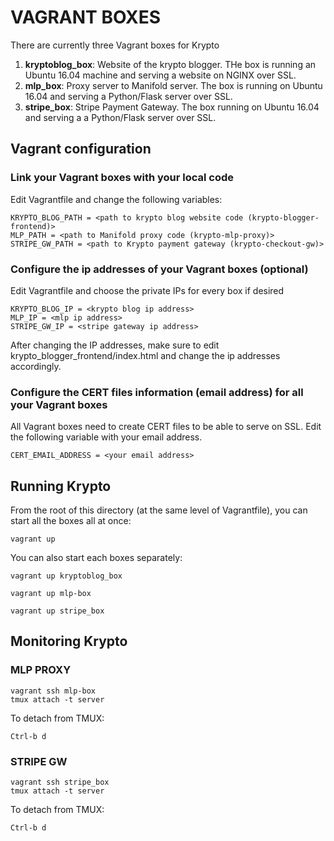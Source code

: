 # VAGRANT BOXES

There are currently three Vagrant boxes for Krypto
1. __kryptoblog_box__: Website of the krypto blogger. THe box is running an Ubuntu 16.04 machine and serving a website on NGINX over SSL.
2. __mlp_box__: Proxy server to Manifold server. The box is running on Ubuntu 16.04 and serving a Python/Flask server over SSL.
3. __stripe_box__: Stripe Payment Gateway. The box running on Ubuntu 16.04 and serving a a Python/Flask server over SSL.

## Vagrant configuration

### Link your Vagrant boxes with your local code
Edit Vagrantfile and change the following variables:
```
KRYPTO_BLOG_PATH = <path to krypto blog website code (krypto-blogger-frontend)>
MLP_PATH = <path to Manifold proxy code (krypto-mlp-proxy)>
STRIPE_GW_PATH = <path to Krypto payment gateway (krypto-checkout-gw)>
```

### Configure the ip addresses of your Vagrant boxes (optional)
Edit Vagrantfile and choose the private IPs for every box if desired
```
KRYPTO_BLOG_IP = <krypto blog ip address>
MLP_IP = <mlp ip address>
STRIPE_GW_IP = <stripe gateway ip address>
```
After changing the IP addresses, make sure to edit krypto_blogger_frontend/index.html and change the ip addresses accordingly.

### Configure the CERT files information (email address) for all your Vagrant boxes
All Vagrant boxes need to create CERT files to be able to serve on SSL. Edit the following variable with your email address.
```
CERT_EMAIL_ADDRESS = <your email address>
```

## Running Krypto
From the root of this directory (at the same level of Vagrantfile), you can start all the boxes all at once:

```shell
vagrant up
```

You can also start each boxes separately:

```shell
vagrant up kryptoblog_box
```

```shell
vagrant up mlp-box
```


```shell
vagrant up stripe_box
```
## Monitoring Krypto

### MLP PROXY
```shell
vagrant ssh mlp-box
tmux attach -t server
```

To detach from TMUX: 
```
Ctrl-b d
```


### STRIPE GW
```shell
vagrant ssh stripe_box
tmux attach -t server
```

To detach from TMUX: 
```
Ctrl-b d
```
